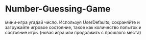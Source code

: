 # Number-Guessing-Game
мини-игра угадай число.
Используя UserDefaults, сохраняйте и загружайте игровое состояние, такое как количество попыток и состояние игры (новая игра или продолжить с прошлого места)
